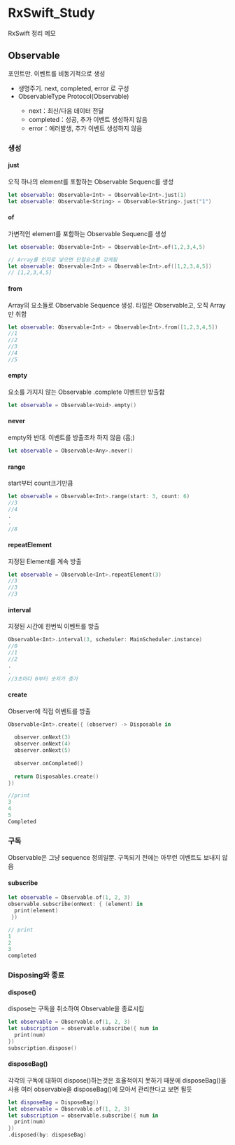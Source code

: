 # RxSwift_Study
RxSwift 정리 메모

## Observable
포인트만. 이벤트를 비동기적으로 생성

- 생명주기. next, completed, error 로 구성
- ObservableType Protocol(Observable<T>)
    - next：최신/다음 데이터 전달
    - completed：성공, 추가 이벤트 생성하지 않음
    - error：에러발생, 추가 이벤트 생성하지 않음

### 생성

#### just
오직 하나의 element를 포함하는 Observable Sequenc를 생성

```swift
let observable: Observable<Int> = Observable<Int>.just(1)
let observable: Observable<String> = Observable<String>.just("1")
```

#### of
가변적인 element를 포함하는 Observable Sequenc를 생성

```swift
let observable: Observable<Int> = Observable<Int>.of(1,2,3,4,5)

// Array를 인자로 넣으면 단일요소를 갖게됨
let observable: Observable<Int> = Observable<Int>.of([1,2,3,4,5])
// [1,2,3,4,5]
```

#### from
Array의 요소들로 Observable Sequence 생성.
타입은 Observable<Int>고, 오직 Array만 취함

```swift
let observable: Observable<Int> = Observable<Int>.from([1,2,3,4,5])
//1
//2
//3
//4
//5
```

#### empty
요소를 가지지 않는 Observable .complete 이벤트만 방출함

```swift
let observable = Observable<Void>.empty()
```

#### never
empty와 반대. 이벤트를 방출조차 하지 않음 (흠;)

```swift
let observable = Observable<Any>.never()
```

#### range
start부터 count크기만큼

```swift
let observable = Observable<Int>.range(start: 3, count: 6)
//3
//4
.
.
//8
```

#### repeatElement
지정된 Element를 계속 방출

```swift
let observable = Observable<Int>.repeatElement(3)
//3
//3
//3
```

#### interval
지정된 시간에 한번씩 이벤트를 방출

```swift
Observable<Int>.interval(3, scheduler: MainScheduler.instance)
//0
//1
//2
.
.
//3초마다 0부터 숫자가 증가
```

#### create
Observer에 직접 이벤트를 방출

```swift
Observable<Int>.create({ (observer) -> Disposable in
        
  observer.onNext(3)
  observer.onNext(4)
  observer.onNext(5)
        
  observer.onCompleted()
        
  return Disposables.create()
})

//print
3
4
5
Completed
```

### 구독
Observable은 그냥 sequence 정의일뿐. 구독되기 전에는 아무런 이벤트도 보내지 않음

#### subscribe

```swift
let observable = Observable.of(1, 2, 3)
observable.subscribe(onNext: { (element) in
  print(element)
 })

// print
1
2
3
completed
```

### Disposing와 종료 

#### dispose()
dispose는 구독을 취소하여 Observable을 종료시킴

```swift
let observable = Observable.of(1, 2, 3)
let subscription = observable.subscribe({ num in
  print(num)
})
subscription.dispose()
```

#### disposeBag()
각각의 구독에 대하여 dispose()하는것은 효율적이지 못하기 때문에 disposeBag()을 사용
여러 observable을 disposeBag()에 모아서 관리한다고 보면 될듯

```swift
let disposeBag = DisposeBag()
let observable = Observable.of(1, 2, 3)
let subscription = observable.subscribe({ num in
  print(num)
})
.disposed(by: disposeBag)
```

###
